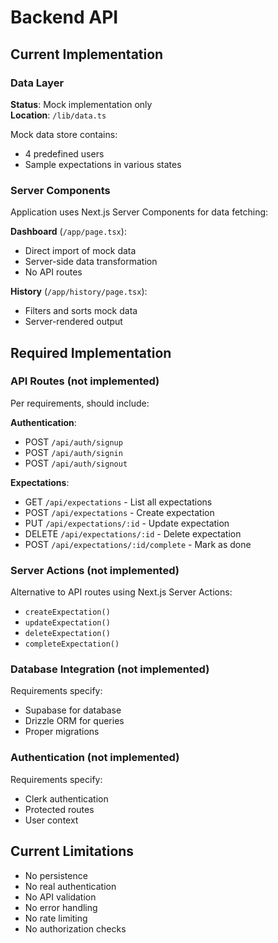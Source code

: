 # Backend API

## Current Implementation

### Data Layer
**Status**: Mock implementation only  
**Location**: `/lib/data.ts`

Mock data store contains:
- 4 predefined users
- Sample expectations in various states

### Server Components
Application uses Next.js Server Components for data fetching:

**Dashboard** (`/app/page.tsx`):
- Direct import of mock data
- Server-side data transformation
- No API routes

**History** (`/app/history/page.tsx`):
- Filters and sorts mock data
- Server-rendered output

## Required Implementation

### API Routes (not implemented)
Per requirements, should include:

**Authentication**:
- POST `/api/auth/signup`
- POST `/api/auth/signin`
- POST `/api/auth/signout`

**Expectations**:
- GET `/api/expectations` - List all expectations
- POST `/api/expectations` - Create expectation
- PUT `/api/expectations/:id` - Update expectation
- DELETE `/api/expectations/:id` - Delete expectation
- POST `/api/expectations/:id/complete` - Mark as done

### Server Actions (not implemented)
Alternative to API routes using Next.js Server Actions:
- `createExpectation()`
- `updateExpectation()`
- `deleteExpectation()`
- `completeExpectation()`

### Database Integration (not implemented)
Requirements specify:
- Supabase for database
- Drizzle ORM for queries
- Proper migrations

### Authentication (not implemented)
Requirements specify:
- Clerk authentication
- Protected routes
- User context

## Current Limitations
- No persistence
- No real authentication
- No API validation
- No error handling
- No rate limiting
- No authorization checks